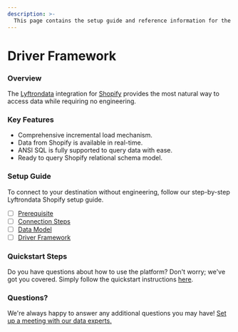```yaml
---
description: >-
  This page contains the setup guide and reference information for the Shopify source connector.
---
```


# Driver Framework

### Overview

The [Lyftrondata](https://www.lyftrondata.com/) integration for [Shopify](https://www.lyftrondata.com/integration/commerce-analytics/shopify/) provides the most natural way to access data while requiring no engineering.

### Key Features

* Comprehensive incremental load mechanism.
* Data from Shopify is available in real-time.&#x20;
* ANSI SQL is fully supported to query data with ease.
* Ready to query Shopify relational schema model.

### Setup Guide

To connect to your destination without engineering, follow our step-by-step Lyftrondata Shopify setup guide.

* [ ] [Prerequisite](../prerequisite.md)
* [ ] [Connection Steps](../connection-steps.md)
* [ ] [Data Model](../data-model/erd.md)
* [ ] [Driver Framework](../driver-framework/)

### Quickstart Steps

Do you have questions about how to use the platform? Don't worry; we've got you covered. Simply follow the quickstart instructions [here](../driver-framework/README.md).

### Questions? <a href="#questions" id="questions"></a>

We're always happy to answer any additional questions you may have! [Set up a meeting with our data experts.](https://www.lyftrondata.com/book-a-meeting/)


